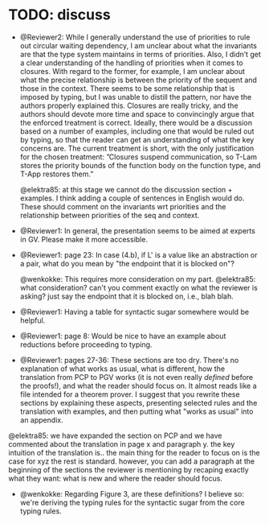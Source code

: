 # TODO: discuss

- @Reviewer2: While I generally understand the use of priorities to rule out circular waiting dependency, I am unclear about what the invariants are that the type system maintains in terms of priorities. Also, I didn’t get a clear understanding of the handling of priorities when it comes to closures. With regard to the former, for example, I am unclear about what the precise relationship is between the priority of the sequent and those in the context. There seems to be some relationship that is imposed by typing, but I was unable to distill the pattern, nor have the authors properly explained this. Closures are really tricky, and the authors should devote more time and space to convincingly argue that the enforced treatment is correct. Ideally, there would be a discussion based on a number of examples, including one that would be ruled out by typing, so that the reader can get an understanding of what the key concerns are. The current treatment is short, with the only justification for the chosen treatment: ”Closures suspend communication, so T-Lam stores the priority bounds of the function body on the function type, and T-App restores them.”

  @elektra85: at this stage we cannot do the discussion section + examples. I think adding a couple of sentences in English would do. These should comment on the invariants wrt priorities and the relationship between priorities of the seq and context.

- @Reviewer1: In general, the presentation seems to be aimed at experts in GV. Please make it more accessible.


- @Reviewer1: page 23: In case (4.b), if L' is a value like an abstraction or a pair, what do you mean by "the endpoint that it is blocked on"?

  @wenkokke: This requires more consideration on my part.
  @elektra85: what consideration? can't you comment exactly on what the reviewer is asking? just say the endpoint that it is blocked on, i.e., blah blah.

- @Reviewer1: Having a table for syntactic sugar somewhere would be helpful.

- @Reviewer1: page 8: Would be nice to have an example about reductions before proceeding to typing.

- @Reviewer1: pages 27-36: These sections are too dry. There's no explanation of what works as usual, what is different, how the translation from PCP to PGV works (it is not even really _defined_ before the proofs!), and what the reader should focus on. It almost reads like a file intended for a theorem prover. I suggest that you rewrite these sections by explaining these aspects, presenting selected rules and the translation with examples, and then putting what "works as usual" into an appendix.

@elektra85: we have expanded the section on PCP and we have commented about the translation in page x and paragraph y. the key intuition of the translation is.. the main thing for the reader to focus on is the case for xyz the rest is standard.
however, you can add a paragraph at the beginning of the sections the reviewer is mentioning by recaping exactly what they want: what is new and where the reader should focus.


- @wenkokke: Regarding Figure 3, are these definitions? I believe so: we're deriving the typing rules for the syntactic sugar from the core typing rules.
